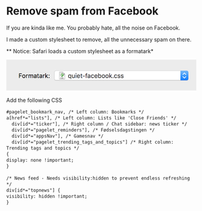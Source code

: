 # Remove spam from Facebook

If you are kinda like me. You probably hate, all the noise on Facebook.

I made a custom stylesheet to remove, all the unnecessary spam on there.

** Notice: Safari loads a custom stylesheet as a formatark*

![Formatark](../assets/facebook.png)

Add the following CSS

```
#pagelet_bookmark_nav, /* Left column: Bookmarks */
a[href*="lists"], /* Left column: Lists like 'Close Friends' */
  div[id*="ticker"], /* Right column / Chat sidebar: news ticker */
  div[id*="pagelet_reminders"], /* Fødselsdagstingen */
  div[id*="appsNav"], /* Gamesnav */
  div[id*="pagelet_trending_tags_and_topics"] /* Right column: Trending tags and topics */
{
display: none !important;
}

/* News feed - Needs visibility:hidden to prevent endless refreshing */
div[id*="topnews"] { 
visibility: hidden !important;
}
```

